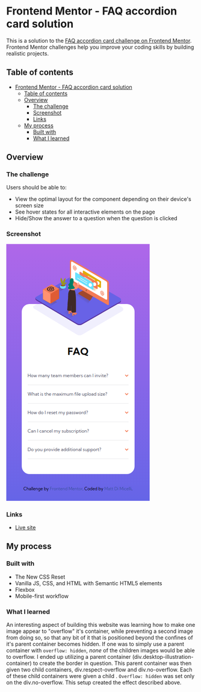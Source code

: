 # Frontend Mentor - FAQ accordion card solution

This is a solution to the [FAQ accordion card challenge on Frontend Mentor](https://www.frontendmentor.io/challenges/faq-accordion-card-XlyjD0Oam). Frontend Mentor challenges help you improve your coding skills by building realistic projects. 

## Table of contents

- [Frontend Mentor - FAQ accordion card solution](#frontend-mentor---faq-accordion-card-solution)
  - [Table of contents](#table-of-contents)
  - [Overview](#overview)
    - [The challenge](#the-challenge)
    - [Screenshot](#screenshot)
    - [Links](#links)
  - [My process](#my-process)
    - [Built with](#built-with)
    - [What I learned](#what-i-learned)


## Overview

### The challenge

Users should be able to:

- View the optimal layout for the component depending on their device's screen size
- See hover states for all interactive elements on the page
- Hide/Show the answer to a question when the question is clicked

### Screenshot

![](./images/screenshot.png)

### Links

- [Live site](https://mattdimicelli.github.io/FAQ_accordion_card/)

## My process

### Built with

- The New CSS Reset
- Vanilla JS, CSS, and HTML with Semantic HTML5 elements
- Flexbox
- Mobile-first workflow


### What I learned

An interesting aspect of building this website was learning how to make one image appear to "overflow" it's container, while preventing a second image from doing so, so that any bit of it that is positioned beyond the confines of it's parent container becomes hidden.  If one was to simply use a parent container with ```overflow: hidden```, *none* of the children images would be able to overflow.  I ended up utilizing a parent container (div.desktop-illustration-container) to create the border in question.  This parent container was then given two child containers, div.respect-overflow and div.no-overflow.  Each of these child containers were given a child <img>.  ```Overflow: hidden``` was set only on the div.no-overflow.  This setup created the effect described above.


